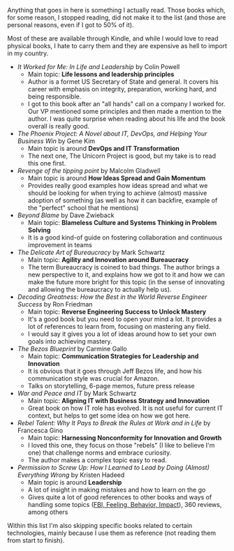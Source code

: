Anything that goes in here is something I actually read. Those books which, for some reason, I stopped reading, did not make it to the list (and those are personal reasons, even if I got to 50% of it).

Most of these are available through Kindle, and while I would love to read physical books, I hate to carry them and they are expensive as hell to import in my country.

- _It Worked for Me: In Life and Leadership_ by Colin Powell
	- Main topic: **Life lessons and leadership principles**
	- Author is a formet US Secretary of State and general. It covers his career with emphasis on integrity, preparation, working hard, and being responsible.
	- I got to this book after an "all hands" call on a company I worked for. Our VP mentioned some principles and then made a mention to the author. I was quite surprise when reading about his life and the book overall is really good.
- *The Phoenix Project: A Novel about IT, DevOps, and Helping Your Business Win* by Gene Kim
	- Main topic is around **DevOps and IT Transformation**
	- The next one, The Unicorn Project is good, but my take is to read this one first.
- *Revenge of the tipping point* by Malcolm Gladwell
	- Main topic is around **How Ideas Spread and Gain Momentum**
	- Provides really good examples how ideas spread and what we should be looking for when trying to achieve (almost) massive adoption of something (as well as how it can backfire, example of the "perfect" school that he mentions)
- _Beyond Blame_ by Dave Zwieback
	- Main topic: **Blameless Culture and Systems Thinking in Problem Solving**
	- It is a good kind-of guide on fostering collaboration and continuous improvement in teams
- _The Delicate Art of Bureaucracy_ by Mark Schwartz
	- Main topic: **Agility and Innovation around Bureaucracy**
	- The term Bureaucracy is coined to bad things. The author brings a new perspective to it, and explains how we got to it and how we can make the future more bright for this topic (in the sense of innovating and allowing the bureaucracy to actually help us).
- _Decoding Greatness: How the Best in the World Reverse Engineer Success_ by Ron Friedman
	- Main topic: **Reverse Engineering Success to Unlock Mastery**
	- It's a good book but you need to open your mind a lot. It provides a lot of references to learn from, focusing on mastering any field.
	- I would say it gives you a lot of ideas around how to set your own goals into achieving mastery.
- _The Bezos Blueprint_ by Carmine Gallo
	- Main topic: **Communication Strategies for Leadership and Innovation**
	- It is obvious that it goes through Jeff Bezos life, and how his communication style was crucial for Amazon.
	- Talks on storytelling, 6-page memos, future press release
- _War and Peace and IT_ by Mark Schwartz
	- Main topic: **Aligning IT with Business Strategy and Innovation**
	- Great book on how IT role has evolved. It is not useful for current IT context, but helps to get some idea on how we got here.
- _Rebel Talent: Why It Pays to Break the Rules at Work and in Life_ by Francesca Gino
	- Main topic: **Harnessing Nonconformity for Innovation and Growth**
	- I loved this one, they focus on those "rebels" (I like to believe I'm one) that challenge norms and embrace curiosity.
	- The author makes a complex topic easy to read.
- *Permission to Screw Up: How I Learned to Lead by Doing (Almost) Everything Wrong* by Kristen Hadeed
	- Main topic is around **Leadership**
	- A lot of insight in making mistakes and how to learn on the go
	- Gives quite a lot of good references to other books and ways of handling some topics ([FBI, Feeling, Behavior, Impact](https://www.kristenhadeed.com/blog/why-is-accepting-feedback-so-dang-hard)), 360 reviews, among others

Within this list I'm also skipping specific books related to certain technologies, mainly because I use them as reference (not reading them from start to finish).
